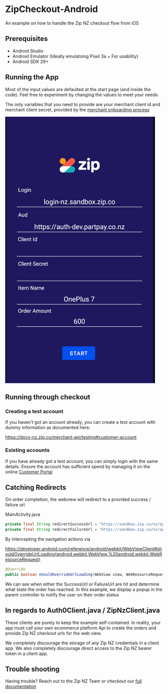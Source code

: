 # ZipCheckout-Android

An example on how to handle the Zip NZ checkout flow from iOS

## Prerequisites

* Android Studio
* Android Emulator (Ideally emulatoing Pixel 3a + For usability)
* Android SDK 29+

## Running the App

Most of the input values are defaulted at the start page (and inside the code). Feel free to experiment by changing the values to meet your needs

The only variables that you need to provide are your merchant client id and merchant client secret, provided by the [merchant onboarding process]((https://zip.co/nz/for-merchants/#getting-started))

![Checkout Initialization](./readme-resources/checkout-start.png)
## Running through checkout

### Creating a test account

If you haven't got an account already, you can create a test account with dummy information as documented here:

https://docs-nz.zip.co/merchant-api/testing#customer-account

### Existing accounts

If you have already got a test account, you can simply login with the same details. Ensure the account has sufficient spend by managing it on the online [Customer Portal](https://sandbox.zip.co/nz/portal)

## Catching Redirects

On order completion, the webview will redirect to a provided success / failure url

MainActivity.java 

```java
private final String redirectSuccessUrl = "https://sandbox.zip.co/nz/api?yay=true";
private final String redirectFailureUrl = "https://sandbox.zip.co/nz/api?yay=false";
```

By intercepting the navigation actions via

https://developer.android.com/reference/android/webkit/WebViewClient#shouldOverrideUrlLoading(android.webkit.WebView,%20android.webkit.WebResourceRequest)

```java
@Override
public boolean shouldOverrideUrlLoading(WebView view, WebResourceRequest request) {}
```
We can see when either the SuccessUrl or FailureUrl are hit and determine what state the order has reached. In this example, we display a popup in the parent controller to notify the user on their order status

## In regards to Auth0Client.java / ZipNzClient.java

These clients are purely to keep the example self-contained. In reality, your app must call your own ecommerce platform Api to create the orders and provide Zip NZ checkout urls for the web view.

We completely discourage the storage of any Zip NZ credentials in a client app. We also completely discourage direct access to the Zip NZ bearer token in a client app.

## Trouble shooting

Having trouble? Reach out to the Zip NZ Team or _checkout_ our [full documentation](https://docs-nz.zip.co/)

